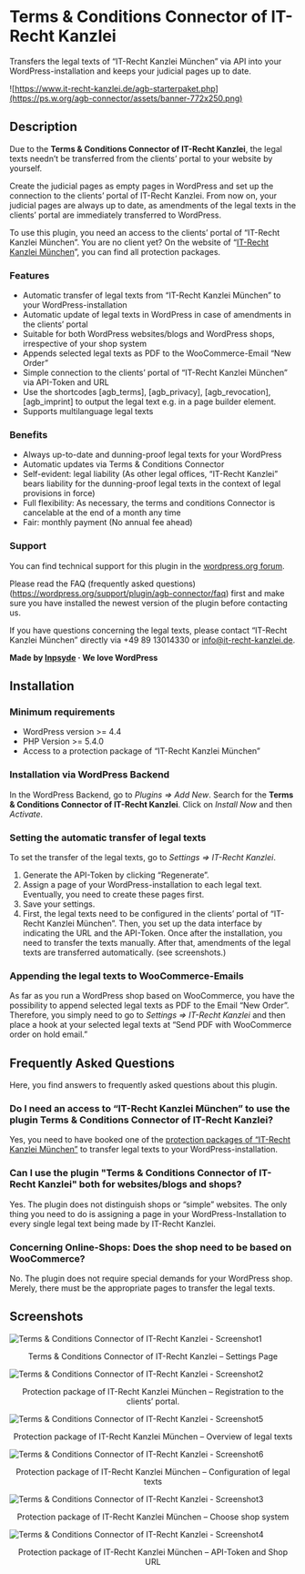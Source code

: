 # Terms & Conditions Connector of IT-Recht Kanzlei

Transfers the legal texts of “IT-Recht Kanzlei München” via API into your WordPress-installation and keeps your judicial pages up to date.

![https://www.it-recht-kanzlei.de/agb-starterpaket.php](https://ps.w.org/agb-connector/assets/banner-772x250.png)

## Description

Due to the **Terms & Conditions Connector of IT-Recht Kanzlei**, the legal texts needn’t be transferred from the clients’ portal to your website by yourself.

Create the judicial pages as empty pages in WordPress and set up the connection to the clients’ portal of IT-Recht Kanzlei. From now on, your judicial pages are always up to date, as amendments of the legal texts in the clients’ portal are immediately transferred to WordPress.

To use this plugin, you need an access to the clients’ portal of “IT-Recht Kanzlei München”. You are no client yet? On the website of “[IT-Recht Kanzlei München](https://www.it-recht-kanzlei.de/agb-starterpaket.php)”, you can find all protection packages.

### Features

* Automatic transfer of legal texts from “IT-Recht Kanzlei München” to your WordPress-installation
* Automatic update of legal texts in WordPress in case of amendments in the clients’ portal
* Suitable for both WordPress websites/blogs and WordPress shops, irrespective of your shop system
* Appends selected legal texts as PDF to the WooCommerce-Email “New Order”
* Simple connection to the clients’ portal of “IT-Recht Kanzlei München” via API-Token and URL
* Use the shortcodes [agb_terms], [agb_privacy], [agb_revocation], [agb_imprint] to output the legal text e.g. in a page builder element.
* Supports multilanguage legal texts

### Benefits

* Always up-to-date and dunning-proof legal texts for your WordPress
* Automatic updates via Terms & Conditions Connector
* Self-evident: legal liability (As other legal offices, “IT-Recht Kanzlei” bears liability for the dunning-proof legal texts in the context of legal provisions in force)
* Full flexibility: As necessary, the terms and conditions Connector is cancelable at the end of a month any time
* Fair: monthly payment (No annual fee ahead)

### Support 

You can find technical support for this plugin in the [wordpress.org forum](https://wordpress.org/support/plugin/agb-connector).

Please read the FAQ (frequently asked questions) (https://wordpress.org/support/plugin/agb-connector/faq) first and make sure you have installed the newest version of the plugin before contacting us.

If you have questions concerning the legal texts, please contact “IT-Recht Kanzlei München” directly via +49 89 13014330 or info@it-recht-kanzlei.de.

**Made by [Inpsyde](https://inpsyde.com) &middot; We love WordPress**

## Installation

### Minimum requirements
* WordPress version >= 4.4
* PHP Version >= 5.4.0
* Access to a protection package of “IT-Recht Kanzlei München”

### Installation via WordPress Backend

In the WordPress Backend, go to *Plugins => Add New*. Search for the **Terms & Conditions Connector of IT-Recht Kanzlei**. Click on *Install Now* and then *Activate*.


### Setting the automatic transfer of legal texts

To set the transfer of the legal texts, go to *Settings => IT-Recht Kanzlei*. 

1. Generate the API-Token by clicking “Regenerate”.
2. Assign a page of your WordPress-installation to each legal text. Eventually, you need to create these pages first.
3. Save your settings.
4. First, the legal texts need to be configured in the clients’ portal of “IT-Recht Kanzlei München”. Then, you set up the data interface by indicating the URL and the API-Token. Once after the installation, you need to transfer the texts manually. After that, amendments of the legal texts are transferred automatically. (see screenshots.)


### Appending the legal texts to WooCommerce-Emails 

As far as you run a WordPress shop based on WooCommerce, you have the possibility to append selected legal texts as PDF to the Email “New Order”. Therefore, you simply need to go to *Settings => IT-Recht Kanzlei* and then place a hook at your selected legal texts at “Send PDF with WooCommerce order on hold email.”



## Frequently Asked Questions

Here, you find answers to frequently asked questions about this plugin.

### Do I need an access to “IT-Recht Kanzlei München” to use the plugin Terms & Conditions Connector of IT-Recht Kanzlei?

Yes, you need to have booked one of the [protection packages of “IT-Recht Kanzlei München”](https://www.it-recht-kanzlei.de/agb-starterpaket.php) to transfer legal texts to your WordPress-installation.

### Can I use the plugin "Terms & Conditions Connector of IT-Recht Kanzlei" both for websites/blogs and shops?

Yes. The plugin does not distinguish shops or “simple” websites. The only thing you need to do is assigning a page in your WordPress-Installation to every single legal text being made by IT-Recht Kanzlei.

### Concerning Online-Shops: Does the shop need to be based on WooCommerce?

No. The plugin does not require special demands for your WordPress shop. Merely, there must be the appropriate pages to transfer the legal texts.

## Screenshots
![Terms & Conditions Connector of IT-Recht Kanzlei - Screenshot1](https://ps.w.org/agb-connector/assets/screenshot-1.png)
<p style="text-align: center;">Terms & Conditions Connector of IT-Recht Kanzlei – Settings Page
</p>

![Terms & Conditions Connector of IT-Recht Kanzlei - Screenshot2](https://ps.w.org/agb-connector/assets/screenshot-2.png)
<p style="text-align: center;">Protection package of IT-Recht Kanzlei München – Registration to the clients’ portal.
</p>


![Terms & Conditions Connector of IT-Recht Kanzlei - Screenshot5](https://ps.w.org/agb-connector/assets/screenshot-5.png)
<p style="text-align: center;">Protection package of IT-Recht Kanzlei München – Overview of legal texts
</p>

![Terms & Conditions Connector of IT-Recht Kanzlei - Screenshot6](https://ps.w.org/agb-connector/assets/screenshot-6.png)
<p style="text-align: center;">Protection package of IT-Recht Kanzlei München – Configuration of legal texts</p>

![Terms & Conditions Connector of IT-Recht Kanzlei - Screenshot3](https://ps.w.org/agb-connector/assets/screenshot-3.png)
<p style="text-align: center;">Protection package of IT-Recht Kanzlei München – Choose shop system</p>

![Terms & Conditions Connector of IT-Recht Kanzlei - Screenshot4](https://ps.w.org/agb-connector/assets/screenshot-4.png)
<p style="text-align: center;">Protection package of IT-Recht Kanzlei München – API-Token and Shop URL</p>



